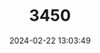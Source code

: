 ---
title: "3450"
category: "Caecocypris basimi"
draft: false
date: 2024-02-22 13:03:49
languages:
  English: ["Haditha Cavefish"]
---